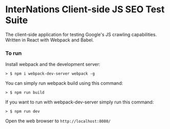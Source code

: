 # InterNations Client-side JS SEO Test Suite

The client-side application for testing Google's JS crawling capabilities.  Written in React with Webpack and Babel.

### To run

Install webpack and the development server:

```
> $ npm i webpack-dev-server webpack -g
```

You can simply run webpack build using this command:

```
> $ npm run build
```

If you want to run with webpack-dev-server simply run this command:

```
> $ npm run dev
```

Open the web browser to `http://localhost:8080/`
